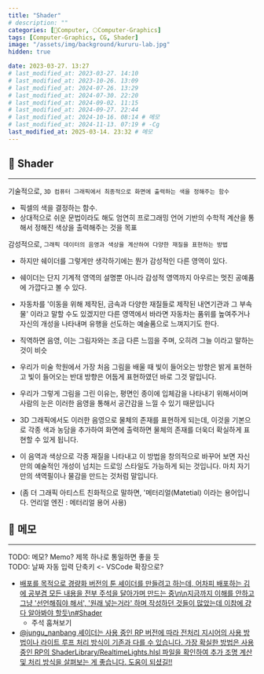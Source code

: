 ```yaml
---
title: "Shader"
# description: ""
categories: [💫Computer, 🌕Computer-Graphics]
tags: [Computer-Graphics, CG, Shader]
image: "/assets/img/background/kururu-lab.jpg"
hidden: true

date: 2023-03-27. 13:27
# last_modified_at: 2023-03-27. 14:10
# last_modified_at: 2023-10-26. 13:09
# last_modified_at: 2024-07-26. 13:29
# last_modified_at: 2024-07-30. 22:20
# last_modified_at: 2024-09-02. 11:15
# last_modified_at: 2024-09-27. 22:44
# last_modified_at: 2024-10-16. 08:14 # 메모
# last_modified_at: 2024-11-13. 07:19 # -Cg
last_modified_at: 2025-03-14. 23:32 # 메모
---
```


## 💫 Shader

---

기술적으로, `3D 컴퓨터 그래픽에서 최종적으로 화면에 출력하는 색을 정해주는 함수`  

- 픽셀의 색을 결정하는 함수.
- 상대적으로 쉬운 문법이라도 해도 엄연히 프로그래밍 언어 기반의 수학적 계산을 통해서 정해진 색상을 출력해주는 것을 목표

감성적으로, `그래픽 데이터의 음영과 색상을 계산하여 다양한 재질을 표현하는 방법`  

- 하지만 쉐이더를 그렇게만 생각하기에는 뭔가 감성적인 다른 영역이 있다.
- 쉐이더는 단지 기계적 영역의 설명뿐 아니라 감성적 영역까지 아우르는 멋진 공예품에 가깝다고 볼 수 있다.

- 자동차를 '이동을 위해 제작된, 금속과 다양한 재질들로 제작된 내연기관과 그 부속물' 이라고 말할 수도 있겠지만 다른 영역에서 바라면 자동차는 품위를 높여주거나 자신의 개성을 나타내며 유행을 선도하는 예술품으로 느껴지기도 한다.  

- 직역하면 음영, 이는 그림자와는 조금 다른 느낌을 주며, 오히려 그늘 이라고 말하는 것이 비슷
- 우리가 미술 학원에서 가장 처음 그림을 배울 때 빛이 들어오는 방향은 밝게 표현하고 빛이 들어오는 반대 방향은 어둡게 표현하였던 바로 그것 말입니다.
- 우리가 그렇게 그림을 그린 이유는, 평면인 종이에 입체감을 나타내기 위해서이며 사람의 눈은 이러한 음영을 통해서 공간감을 느낄 수 있기 때문입니다

- 3D 그래픽에서도 이러한 음영으로 물체의 존재를 표현하게 되는데, 이것을 기본으로 각종 색과 농담을 추가하여 화면에 출력하면 물체의 존재를 더욱더 확실하게 표현할 수 있게 됩니다.
- 이 음역과 색상으로 각종 재질을 나타내고 이 방법을 창의적으로 바꾸어 보면 자신만의 예술적인 개성이 넘치는 드로잉 스타일도 가능하게 되는 것입니다. 마치 자기만의 색역필이나 물감을 만드는 것처럼 말입니다.
- (좀 더 그래픽 아티스트 친화적으로 말하면, '메터리얼(Matetial) 이라는 용어입니다. 언리얼 엔진 : 메터리얼 용어 사용)

## 💫 메모

---

TODO: 메모? Memo? 제목 하나로 통일하면 좋을 듯  
TODO: 날짜 자동 입력 단축키 <-  VSCode 확장으로?  

- [배포를 목적으로 경량화 버전의 툰 셰이더를 만들려고 하는데, 어차피 배포하는 김에 공부겸 모든 내용을 전부 주석을 달아가며 만드는 중\n\n지금까지 이해를 안하고 그냥 '선언해줘야 해서', '원래 넣는거라' 하며 작성하던 것들이 많았는데 이참에 걍 다 알아봐야 할듯\n#Shader](https://x.com/ryurud_n5/status/1852003762585636984)
  - 주석 훔쳐보기
- [@jungu_nanbang 셰이더는 사용 중인 RP 버전에 따라 전처리 지시어의 사용 방법이나 라이트 루프 처리 방식이 기존과 다를 수 있습니다. 가장 확실한 방법은 사용 중인 RP의 ShaderLibrary/RealtimeLights.hlsl 파일을 확인하여 추가 조명 계산 및 처리 방식을 살펴보는 게 좋습니다. 도움이 되셨길!!](https://x.com/onestar_1337/status/1892932995520364749)
